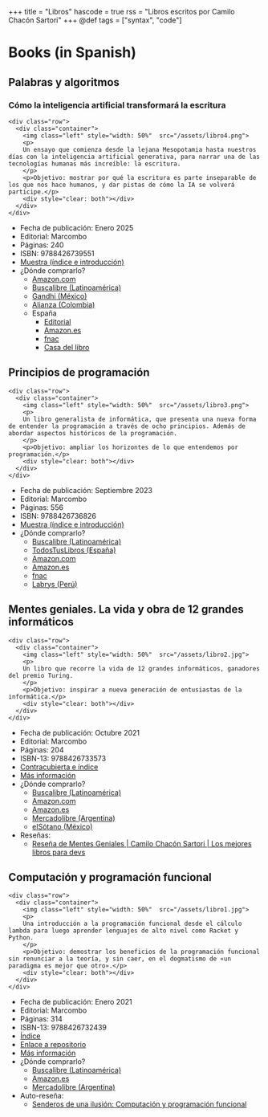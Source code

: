 +++
title = "Libros"
hascode = true
rss = "Libros escritos por Camilo Chacón Sartori"
+++
@def tags = ["syntax", "code"]

# Books (in Spanish)


## Palabras y algoritmos
### Cómo la inteligencia artificial transformará la escritura
~~~
<div class="row">
  <div class="container">
    <img class="left" style="width: 50%"  src="/assets/libro4.png">
    <p>
    Un ensayo que comienza desde la lejana Mesopotamia hasta nuestros días con la inteligencia artificial generativa, para narrar una de las tecnologías humanas más increíble: la escritura. 
    </p>
    <p>Objetivo: mostrar por qué la escritura es parte inseparable de los que nos hace humanos, y dar pistas de cómo la IA se volverá participe.</p>
    <div style="clear: both"></div>  
  </div>
</div>
~~~
- Fecha de publicación: Enero 2025
- Editorial: Marcombo
- Páginas: 240
- ISBN: 9788426739551
- [Muestra (índice e introducción)](https://www.researchgate.net/publication/386334083_Palabras_y_Algoritmos)
- ¿Dónde comprarlo?
  - [Amazon.com](https://www.amazon.com/-/es/Palabras-algoritmos-inteligencia-artificial-transformar%C3%A1/dp/8426739555/ref=sr_1_1?__mk_es_US=%C3%85M%C3%85%C5%BD%C3%95%C3%91&sr=8-1)
  - [Buscalibre (Latinoamérica)](https://www.buscalibre.cl/libro-palabras-y-algoritmos-como-la-inteligencia-artificial-transformara-la-escritura/9789587789997/p/63660818)
  - [Gandhi (México)](https://www.gandhi.com.mx/palabras-y-algoritmos-9788426739551/p)
  - [Alianza (Colombia)](https://www.alpha-editorial.com/Papel/9789587789997/Palabras+Y+Algoritmos)
  - España 
    - [Editorial](https://www.marcombo.com/libro/libros-tecnicos-de-arte-y-cientificos/informatica-libros-tecnicos-y-cientificos/palabras-y-algoritmos/)
    - [Amazon.es](https://www.amazon.es/Palabras-algoritmos-inteligencia-artificial-transformar%C3%A1/dp/8426739555/ref=sr_1_1?__mk_es_ES=%C3%85M%C3%85%C5%BD%C3%95%C3%91&sr=8-1)
    - [fnac](https://www.fnac.es/a11574874/CAMILO-CHACON-SARTORI-Palabras-Y-Algoritmos)
    - [Casa del libro](https://www.casadellibro.com/libro-palabras-y-algoritmos/9788426739551/16573682)

## Principios de programación
~~~
<div class="row">
  <div class="container">
    <img class="left" style="width: 50%"  src="/assets/libro3.png">
    <p>
    Un libro generalista de informática, que presenta una nueva forma de entender la programación a través de ocho principios. Además de abordar aspectos históricos de la programación.
    </p>
    <p>Objetivo: ampliar los horizontes de lo que entendemos por programación.</p>
    <div style="clear: both"></div>  
  </div>
</div>
~~~
- Fecha de publicación: Septiembre 2023
- Editorial: Marcombo
- Páginas: 556
- ISBN: 9788426736826
- [Muestra (índice e introducción)](https://www.researchgate.net/publication/373708742_Principios_de_Programacion)
- ¿Dónde comprarlo?
  - [Buscalibre (Latinoamérica)](https://www.buscalibre.cl/libro-principios-de-programacion/9788426736826/p/55624443)
  - [TodosTusLibros (España)](https://www.todostuslibros.com/libros/principios-de-programacion_978-84-267-3682-6)
  - [Amazon.com](https://www.amazon.com/Principios-programaci%C3%B3n-Camilo-Chac%C3%B3n-Sartori/dp/8426736823/ref=sr_1_1?crid=2H4GO13UZKFSF&keywords=principios+de+programaci%C3%B3n+camilo&qid=1703706352&sprefix=principios+de+programaci%C3%B3n+cami%2Caps%2C264&sr=8-1)
  - [Amazon.es](https://www.amazon.es/Principios-programaci%C3%B3n-Camilo-Chac%C3%B3n-Sartori/dp/8426736823/ref=sr_1_1?qid=1693495298&refinements=p_27%3ACamilo+Chac%C3%B3n+Sartori&s=books&sr=1-1)
  - [fnac](https://www.fnac.es/a10402584/CAMILO-CHACON-SARTORI-Principios-de-programacion)
  - [Labrys (Perú)](https://labrys.pe/products/marcombo-principios-de-programacion-9788426736826-519529e83def43bf9c5c402a833c8c55?q=camilo%20chacon%20sartori)

## Mentes geniales. La vida y obra de 12 grandes informáticos
~~~
<div class="row">
  <div class="container">
    <img class="left" style="width: 50%"  src="/assets/libro2.jpg">
    <p>
    Un libro que recorre la vida de 12 grandes informáticos, ganadores del premio Turing.
    </p>
    <p>Objetivo: inspirar a nueva generación de entusiastas de la informática.</p>
    <div style="clear: both"></div>  
  </div>
</div>
~~~
- Fecha de publicación: Octubre 2021
- Editorial: Marcombo
- Páginas: 204
- ISBN-13: 9788426733573
- [Contracubierta e índice](https://www.researchgate.net/publication/355029054_Mentes_geniales_La_vida_y_obra_de_12_grandes_informaticos?_sg%5B0%5D=YxRAjKfHJ5k7ok0EOl4-IZYZyp8e_Owkdw4Qcu_FV7RsxeqKEU9mgJoKXmpcgWyBU5GRkEHBpQprGZvB-9-nYBXxw1QofMQVY10ftf1V.UlwE7UsOq7hIpYrD0G-ns8909AXIIAEPvm-3r1gqVM_p_iYhYSsVqHKeX3xx4pndHQ721B1MjlPvdp2JjRwNJg&_tp=eyJjb250ZXh0Ijp7ImZpcnN0UGFnZSI6ImhvbWUiLCJwYWdlIjoicHJvZmlsZSIsInBvc2l0aW9uIjoicGFnZUNvbnRlbnQifX0)
- [Más información](https://www.marcombo.com/mentes-geniales-la-vida-y-obra-de-12-grandes-informaticos-9788426733573/)
- ¿Dónde comprarlo?
  - [Buscalibre (Latinoamérica)](https://www.buscalibre.cl/libro-mentes-geniales-la-vida-y-obra-de-12-grandes-informaticos/9788426733573/p/53619955)
  - [Amazon.com](https://www.amazon.com/Mentes-geniales-vida-grandes-inform%C3%A1ticos/dp/8426733573/ref=tmm_pap_swatch_0?_encoding=UTF8&qid=1703706393&sr=1-1)
  - [Amazon.es](https://www.amazon.es/Mentes-geniales-vida-grandes-informáticos/dp/8426733573)
  - [Mercadolibre (Argentina)](https://www.mercadolibre.com.ar/libro-int-mentes-geniales-la-vida-de-12-grandes-informaticos/p/MLA22167923?pdp_filters=category:MLA412445#searchVariation=MLA22167923&position=1&search_layout=stack&type=product&tracking_id=8592e6f1-f783-42ba-a546-617e39e8e93a)
  - [elSótano (México)](https://www.elsotano.com/libro/mentes-geniales-la-vida-y-obra-de-12-grandes-informaticos_10643946)
- Reseñas:
  - [Reseña de Mentes Geniales | Camilo Chacón Sartori | Los mejores libros para devs](https://youtu.be/fEgQzbhEvWc)

## Computación y programación funcional
~~~
<div class="row">
  <div class="container">
    <img class="left" style="width: 50%"  src="/assets/libro1.jpg">
    <p>
    Una introducción a la programación funcional desde el cálculo lambda para luego aprender lenguajes de alto nivel como Racket y Python.
    </p>
    <p>Objetivo: demostrar los beneficios de la programación funcional sin renunciar a la teoría, y sin caer, en el dogmatismo de «un paradigma es mejor que otro».</p>
    <div style="clear: both"></div>  
  </div>
</div>
~~~
- Fecha de publicación: Enero 2021
- Editorial: Marcombo
- Páginas: 314
- ISBN-13: 9788426732439
- [Índice](https://www.researchgate.net/publication/348634295_Computacion_y_programacion_funcional)
- [Enlace a repositorio](https://github.com/Marcombo/computacion-calculo-lambda-programacion-funcional)
- [Más información](https://www.marcombo.com/computacion-y-programacion-funcional-9788426732439/)
- ¿Dónde comprarlo?
  - [Buscalibre (Latinoamérica)](https://www.buscalibre.cl/libro-computacion-y-programacion-funcional/9788426732439/p/53130911)
  - [Amazon.es](https://www.amazon.es/Computación-programación-funcional-Camilo-Sartori/dp/8426732437)
  - [Mercadolibre (Argentina)](https://www.mercadolibre.com.ar/libro-computacin-y-programacin-funcional/p/MLA22042682?pdp_filters=category:MLA412445#searchVariation=MLA22042682&position=2&search_layout=stack&type=product&tracking_id=31c138da-2614-4065-b241-7633636af879)
- Auto-reseña:
  - [Senderos de una ilusión: Computación y programación funcional](https://youtu.be/MGu5sG4U2Vw)
